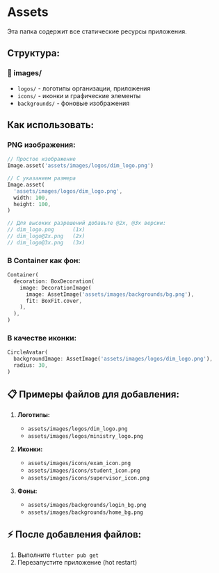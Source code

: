 # Assets

Эта папка содержит все статические ресурсы приложения.

## Структура:

### 📁 images/
- `logos/` - логотипы организации, приложения
- `icons/` - иконки и графические элементы
- `backgrounds/` - фоновые изображения

## Как использовать:

### PNG изображения:
```dart
// Простое изображение
Image.asset('assets/images/logos/dim_logo.png')

// С указанием размера
Image.asset(
  'assets/images/logos/dim_logo.png',
  width: 100,
  height: 100,
)

// Для высоких разрешений добавьте @2x, @3x версии:
// dim_logo.png      (1x)
// dim_logo@2x.png   (2x)
// dim_logo@3x.png   (3x)
```

### В Container как фон:
```dart
Container(
  decoration: BoxDecoration(
    image: DecorationImage(
      image: AssetImage('assets/images/backgrounds/bg.png'),
      fit: BoxFit.cover,
    ),
  ),
)
```

### В качестве иконки:
```dart
CircleAvatar(
  backgroundImage: AssetImage('assets/images/logos/dim_logo.png'),
  radius: 30,
)
```

## 📋 Примеры файлов для добавления:

1. **Логотипы:**
   - `assets/images/logos/dim_logo.png`
   - `assets/images/logos/ministry_logo.png`

2. **Иконки:**
   - `assets/images/icons/exam_icon.png`
   - `assets/images/icons/student_icon.png`
   - `assets/images/icons/supervisor_icon.png`

3. **Фоны:**
   - `assets/images/backgrounds/login_bg.png`
   - `assets/images/backgrounds/home_bg.png`

## ⚡ После добавления файлов:
1. Выполните `flutter pub get`
2. Перезапустите приложение (hot restart)